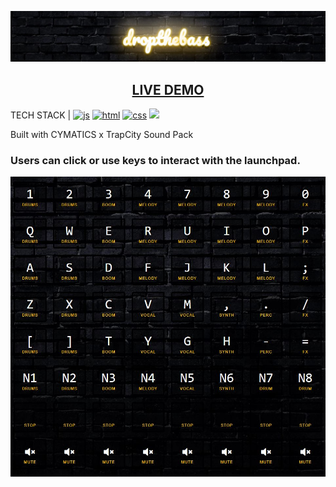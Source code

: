 ![Drop the Bass](./static/img/droptheb-banner.JPG)
<h2 align="center">
<a href="https://xerilius.github.io/drop-the-bass">LIVE DEMO </a>
</h2>

TECH STACK | 
<a href="https://developer.mozilla.org/en-US/docs/Web/JavaScript">
  <img alt="js" src="https://icongr.am/devicon/javascript-original.svg?size=70"></a> 
<a href="https://developer.mozilla.org/en-US/docs/Web/Guide/HTML/HTML5">
  <img alt="html" src="https://icongr.am/devicon/html5-original.svg?size=70"></a>
<a href="https://developer.mozilla.org/en-US/docs/Web/CSS">
  <img alt="css" src="https://icongr.am/devicon/css3-original.svg?size=70"></a>
<img src="https://icongr.am/devicon/sass-original.svg?size=70">

<p>Built with CYMATICS x TrapCity Sound Pack </p>

### Users can click or use keys to interact with the launchpad.
![Launchpad](./static/img/8x8launchpad.JPG)
